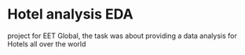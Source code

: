 # Hotel analysis EDA
 project for EET Global, the task was about providing a data analysis for Hotels all over the world
